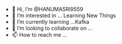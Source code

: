 - 👋 Hi, I’m @HANUMASRI9559
- 👀 I’m interested in ... Learning New Things
- 🌱 I’m currently learning ...Kafka
- 💞️ I’m looking to collaborate on ...
- 📫 How to reach me ...

<!---
HANUMASRI9559/HANUMASRI9559 is a ✨ special ✨ repository because its `README.md` (this file) appears on your GitHub profile.
You can click the Preview link to take a look at your changes.
--->
